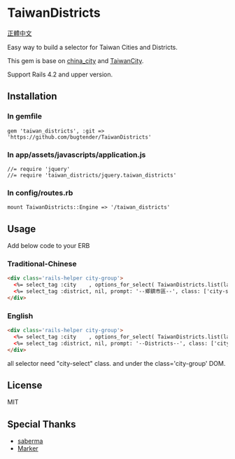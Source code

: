 # TaiwanDistricts

[正體中文](https://github.com/bugtender/TaiwanDistricts/blob/master/README_zh-TW.md)

Easy way to build a selector for Taiwan Cities and Districts.

This gem is base on [china_city](https://github.com/saberma/china_city) and [TaiwanCity](https://github.com/motephyr/taiwan_city).

Support Rails 4.2 and upper version.

## Installation

### In gemfile

```
gem 'taiwan_districts', :git => 'https://github.com/bugtender/TaiwanDistricts'
```

### In app/assets/javascripts/application.js

```
//= require 'jquery'
//= require 'taiwan_districts/jquery.taiwan_districts'
```

### In config/routes.rb

```
mount TaiwanDistricts::Engine => '/taiwan_districts'
```

## Usage

Add below code to your ERB

### Traditional-Chinese

```HTML
<div class='rails-helper city-group'>
  <%= select_tag :city    , options_for_select( TaiwanDistricts.list(lang='zhtw') ), prompt: '--縣市--', class: ['city-select', 'city-city'], lang: 'zhtw' %>
  <%= select_tag :district, nil, prompt: '--鄉鎮市區--', class: ['city-select', 'city-district'] %>
</div>
```

### English

```HTML
<div class='rails-helper city-group'>
  <%= select_tag :city    , options_for_select( TaiwanDistricts.list(lang='en') ), prompt: '--Cities--', class: ['city-select', 'city-city'], lang: 'en' %>
  <%= select_tag :district, nil, prompt: '--Districts--', class: ['city-select', 'city-district'] %>
</div>
```

all selector need "city-select" class. and under the class='city-group' DOM.

## License
MIT

## Special Thanks

* [saberma](https://github.com/saberma)
* [Marker](https://github.com/motephyr)
